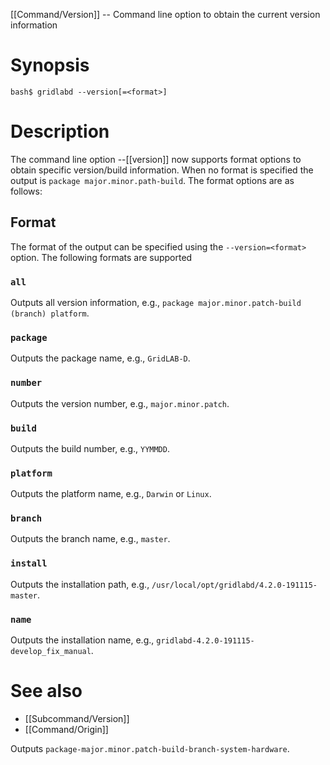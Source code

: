[[Command/Version]] -- Command line option to obtain the current version information

# Synopsis
~~~
bash$ gridlabd --version[=<format>]
~~~

# Description

The command line option --[[version]] now supports format options to obtain specific version/build information. When no format is specified the output is `package major.minor.path-build`. The format options are as follows:

## Format

The format of the output can be specified using the `--version=<format>` option. The following formats are supported

### `all`

Outputs all version information, e.g., `package major.minor.patch-build (branch) platform`.

### `package` 

Outputs the package name, e.g., `GridLAB-D`.

### `number`

Outputs the version number, e.g., `major.minor.patch`.

### `build`

Outputs the build number, e.g., `YYMMDD`.

### `platform`

Outputs the platform name, e.g., `Darwin` or `Linux`.

### `branch`

Outputs the branch name, e.g., `master`.

### `install`

Outputs the installation path, e.g., `/usr/local/opt/gridlabd/4.2.0-191115-master`.

### `name`

Outputs the installation name, e.g., `gridlabd-4.2.0-191115-develop_fix_manual`.

# See also

* [[Subcommand/Version]]
* [[Command/Origin]]


Outputs `package-major.minor.patch-build-branch-system-hardware`.

